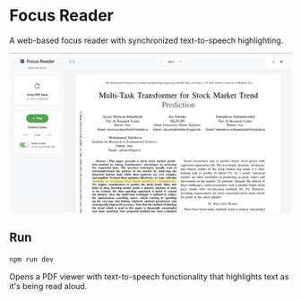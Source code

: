 # Focus Reader

A web-based focus reader with synchronized text-to-speech highlighting.

![Focus Reader Interface](image.png)

## Run

```bash
npm run dev
```

Opens a PDF viewer with text-to-speech functionality that highlights text as it's being read aloud.